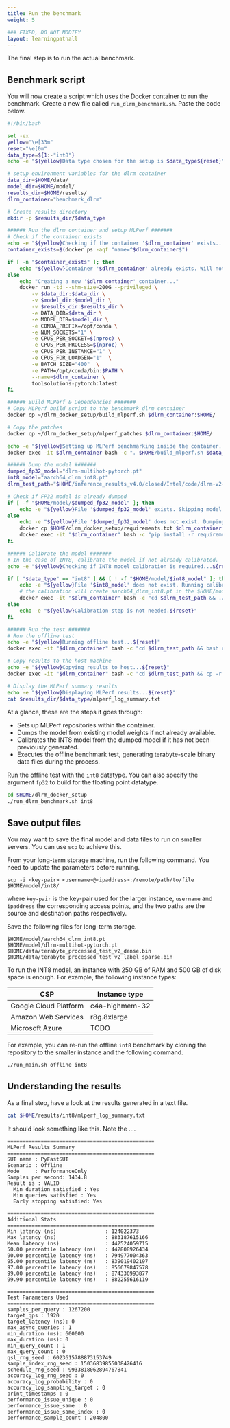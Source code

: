```yaml
---
title: Run the benchmark
weight: 5

### FIXED, DO NOT MODIFY
layout: learningpathall
---
```


The final step is to run the actual benchmark.

## Benchmark script

You will now create a script which uses the Docker container to run the benchmark. Create a new file called `run_dlrm_benchmark.sh`. Paste the code below.

```bash
#!/bin/bash

set -ex
yellow="\e[33m"
reset="\e[0m"
data_type=${1:-"int8"}
echo -e "${yellow}Data type chosen for the setup is $data_type${reset}"

# setup environment variables for the dlrm container
data_dir=$HOME/data/
model_dir=$HOME/model/
results_dir=$HOME/results/
dlrm_container="benchmark_dlrm"

# Create results directory
mkdir -p $results_dir/$data_type

###### Run the dlrm container and setup MLPerf #######
# Check if the container exists
echo -e "${yellow}Checking if the container '$dlrm_container' exists...${reset}"
container_exists=$(docker ps -aqf "name=^$dlrm_container$")

if [ -n "$container_exists" ]; then
    echo "${yellow}Container '$dlrm_container' already exists. Will not create a new one. ${reset}"
else
    echo "Creating a new '$dlrm_container' container..."
    docker run -td --shm-size=200G --privileged \
        -v $data_dir:$data_dir \
        -v $model_dir:$model_dir \
        -v $results_dir:$results_dir \
        -e DATA_DIR=$data_dir \
        -e MODEL_DIR=$model_dir \
        -e CONDA_PREFIX=/opt/conda \
        -e NUM_SOCKETS="1" \
        -e CPUS_PER_SOCKET=$(nproc) \
        -e CPUS_PER_PROCESS=$(nproc) \
        -e CPUS_PER_INSTANCE="1" \
        -e CPUS_FOR_LOADGEN="1"  \
        -e BATCH_SIZE="400"  \
        -e PATH=/opt/conda/bin:$PATH \
        --name=$dlrm_container \
        toolsolutions-pytorch:latest
fi

###### Build MLPerf & Dependencies #######
# Copy MLPerf build script to the benchmark_dlrm container
docker cp ~/dlrm_docker_setup/build_mlperf.sh $dlrm_container:$HOME/

# Copy the patches
docker cp ~/dlrm_docker_setup/mlperf_patches $dlrm_container:$HOME/

echo -e "${yellow}Setting up MLPerf benchmarking inside the container...${reset}"
docker exec -it $dlrm_container bash -c ". $HOME/build_mlperf.sh $data_type"

###### Dump the model #######
dumped_fp32_model="dlrm-multihot-pytorch.pt"
int8_model="aarch64_dlrm_int8.pt"
dlrm_test_path="$HOME/inference_results_v4.0/closed/Intel/code/dlrm-v2-99.9/pytorch-cpu-int8"

# Check if FP32 model is already dumped
if [ -f "$HOME/model/$dumped_fp32_model" ]; then
    echo -e "${yellow}File '$dumped_fp32_model' exists. Skipping model dumping step.${reset}"
else
    echo -e "${yellow}File '$dumped_fp32_model' does not exist. Dumping the model weights...${reset}"
    docker cp $HOME/dlrm_docker_setup/requirements.txt $dlrm_container:$HOME
    docker exec -it "$dlrm_container" bash -c "pip install -r requirements.txt ; cd $dlrm_test_path && python python/dump_torch_model.py --model-path=$model_dir/model_weights --dataset-path=$data_dir"
fi

###### Calibrate the model #######
# In the case of INT8, calibrate the model if not already calibrated.
echo -e "${yellow}Checking if INT8 model calibration is required...${reset}"

if [ "$data_type" == "int8" ] && [ ! -f "$HOME/model/$int8_model" ]; then
    echo -e "${yellow}File '$int8_model' does not exist. Running calibration...${reset}"
    # the calibration will create aarch64_dlrm_int8.pt in the $HOME/model directory.
    docker exec -it "$dlrm_container" bash -c "cd $dlrm_test_path && ./run_calibration.sh"
else
    echo -e "${yellow}Calibration step is not needed.${reset}"
fi

###### Run the test #######
# Run the offline test
echo -e "${yellow}Running offline test...${reset}"
docker exec -it "$dlrm_container" bash -c "cd $dlrm_test_path && bash run_main.sh offline $data_type"

# Copy results to the host machine
echo -e "${yellow}Copying results to host...${reset}"
docker exec -it "$dlrm_container" bash -c "cd $dlrm_test_path && cp -r output/pytorch-cpu/dlrm/Offline/performance/run_1/* $results_dir/$data_type/"

# Display the MLPerf summary results
echo -e "${yellow}Displaying MLPerf results...${reset}"
cat $results_dir/$data_type/mlperf_log_summary.txt

```

At a glance, these are the steps it goes through:

- Sets up MLPerf repositories within the container.
- Dumps the model from existing model weights if not already available.
- Calibrates the INT8 model from the dumped model if it has not been previously generated.
- Executes the offline benchmark test, generating terabyte-scale binary data files during the process.

Run the offline test with the `int8` datatype. You can also specify the argument `fp32` to build for the floating point datatype.

```bash
cd $HOME/dlrm_docker_setup
./run_dlrm_benchmark.sh int8
```

## Save output files

You may want to save the final model and data files to run on smaller servers. You can use `scp` to achieve this.

From your long-term storage machine, run the following command. You need to update the parameters before running.

```
scp -i <key-pair> <username>@<ipaddress>:/remote/path/to/file $HOME/model/int8/
```
where `key-pair` is the key-pair used for the larger instance, `username` and `ipaddress` the corresponding access points, and the two paths are the source and destination paths respectively.

Save the following files for long-term storage.

```console
$HOME/model/aarch64_dlrm_int8.pt
$HOME/model/dlrm-multihot-pytorch.pt
$HOME/data/terabyte_processed_test_v2_dense.bin
$HOME/data/terabyte_processed_test_v2_label_sparse.bin
```

To run the INT8 model, an instance with 250 GB of RAM and 500 GB of disk space is enough. For example, the following instance types:

|         CSP           |  Instance type |
| --------------------- | -------------- |
| Google Cloud Platform | c4a-highmem-32 |
| Amazon Web Services   | r8g.8xlarge    |
| Microsoft Azure       | TODO           |

For example, you can re-run the offline `int8` benchmark by cloning the repository to the smaller instance and the following command.

```bash
./run_main.sh offline int8
```

## Understanding the results

As a final step, have a look at the results generated in a text file.
```bash
cat $HOME/results/int8/mlperf_log_summary.txt
```

It should look something like this. Note the ....

```output
================================================
MLPerf Results Summary
================================================
SUT name : PyFastSUT
Scenario : Offline
Mode     : PerformanceOnly
Samples per second: 1434.8
Result is : VALID
  Min duration satisfied : Yes
  Min queries satisfied : Yes
  Early stopping satisfied: Yes

================================================
Additional Stats
================================================
Min latency (ns)                : 124022373
Max latency (ns)                : 883187615166
Mean latency (ns)               : 442524059715
50.00 percentile latency (ns)   : 442808926434
90.00 percentile latency (ns)   : 794977004363
95.00 percentile latency (ns)   : 839019402197
97.00 percentile latency (ns)   : 856679847578
99.00 percentile latency (ns)   : 874336993877
99.90 percentile latency (ns)   : 882255616119

================================================
Test Parameters Used
================================================
samples_per_query : 1267200
target_qps : 1920
target_latency (ns): 0
max_async_queries : 1
min_duration (ms): 600000
max_duration (ms): 0
min_query_count : 1
max_query_count : 0
qsl_rng_seed : 6023615788873153749
sample_index_rng_seed : 15036839855038426416
schedule_rng_seed : 9933818062894767841
accuracy_log_rng_seed : 0
accuracy_log_probability : 0
accuracy_log_sampling_target : 0
print_timestamps : 0
performance_issue_unique : 0
performance_issue_same : 0
performance_issue_same_index : 0
performance_sample_count : 204800
```